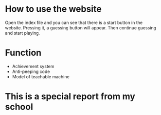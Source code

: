 <h1>How to use the website</h1>

<p>Open the index file and you can see that there is a start button in the website. 
Pressing it, a guessing button will appear. Then continue guessing and start playing.</p>

<h1>Function</h1>
<ul>
  <li>Achievement system</li>
  <li>Anti-peeping code</li>
  <li>Model of teachable machine</li>
</ul>

<h1>This is a special report from my school</h1>
